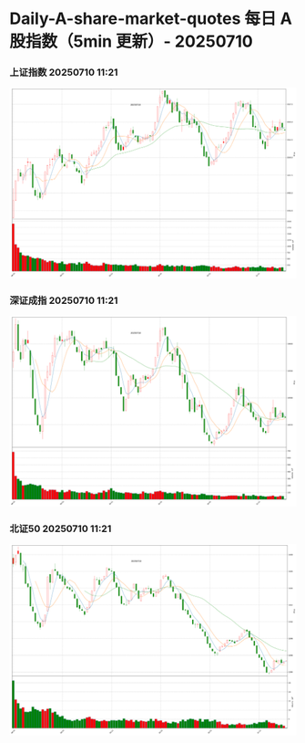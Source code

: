 
# Daily-A-share-market-quotes 每日 A 股指数（5min 更新）- 20250710

### 上证指数 20250710 11:21
![](./fig/2025/7/20250710-sh000001.png)

### 深证成指 20250710 11:21
![](./fig/2025/7/20250710-sz399001.png)

### 北证50 20250710 11:21
![](./fig/2025/7/20250710-bj899050.png)
